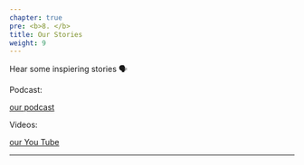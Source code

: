 ```yaml
---
chapter: true
pre: <b>8. </b>
title: Our Stories
weight: 9
---
```


Hear some inspiering stories 🗣 

Podcast:

[our podcast](https://anchor.fm/tatjana-kecojevic/episodes/R-Toolbox-e8h4iu) 

Videos:

[our You Tube](https://youtu.be/BQ1RH5ne4qA)










-----------------------------

